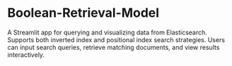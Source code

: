 # Boolean-Retrieval-Model
A Streamlit app for querying and visualizing data from Elasticsearch. Supports both inverted index and positional index search strategies. Users can input search queries, retrieve matching documents, and view results interactively.
